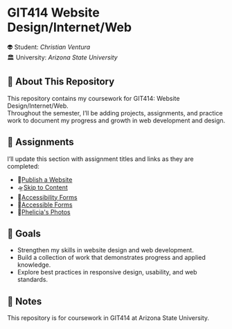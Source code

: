 # GIT414 Website Design/Internet/Web

👽 Student: <em>Christian Ventura</em><br>
🏛️ University: <em>Arizona State University</em><br>

## 📖 About This Repository

This repository contains my coursework for GIT414: Website Design/Internet/Web. <br>Throughout the semester, I’ll be adding projects, assignments, and practice work to document my progress and growth in web development and design.

## 📡 Assignments

I’ll update this section with assignment titles and links as they are completed:

- 👾[Publish a Website](./publish_a_webpage)
- 🛸[Skip to Content](./skip_to_content)
- 📝[Accessibility Forms](./accessibility_forms)
- 🗿[Accessible Forms](./accessible_forms)
- 🧭[Phelicia's Photos](./phelicia_photos)

## 🚀 Goals

- Strengthen my skills in website design and web development.
- Build a collection of work that demonstrates progress and applied knowledge.
- Explore best practices in responsive design, usability, and web standards.

## 📌 Notes

This repository is for coursework in GIT414 at Arizona State University.
